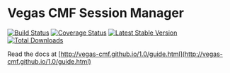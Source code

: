 Vegas CMF Session Manager
======================

[![Build Status](https://travis-ci.org/vegas-cmf/session.png?branch=master)](https://travis-ci.org/vegas-cmf/session)
[![Coverage Status](https://coveralls.io/repos/vegas-cmf/session/badge.png?branch=master)](https://coveralls.io/r/vegas-cmf/session?branch=master)
[![Latest Stable Version](https://img.shields.io/packagist/v/vegas-cmf/session.svg)](https://packagist.org/packages/vegas-cmf/session)
[![Total Downloads](https://img.shields.io/packagist/dt/vegas-cmf/session.svg)](https://packagist.org/packages/vegas-cmf/session)

Read the docs at [http://vegas-cmf.github.io/1.0/guide.html](http://vegas-cmf.github.io/1.0/guide.html)
